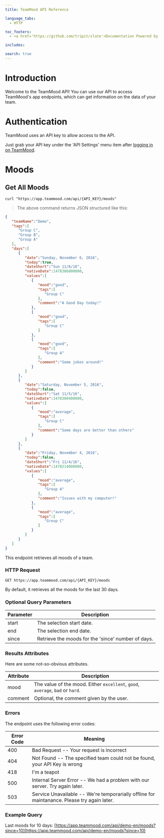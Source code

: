```yaml
---
title: TeamMood API Reference

language_tabs:
  - HTTP

toc_footers:
  - <a href='https://github.com/tripit/slate'>Documentation Powered by Slate</a>

includes:

search: true
---
```


# Introduction

Welcome to the TeamMood API! You can use our API to access TeamMood's app endpoints, which can get information on the data of your team.

# Authentication

TeamMood uses an API key to allow access to the API. 

Just grab your API key under the 'API Settings' menu item after [logging in on TeamMood](https://app.teammood.com/login).


# Moods

## Get All Moods

```HTTP
curl "https://app.teammood.com/api/{API_KEY}/moods"
```

> The above command returns JSON structured like this:

```json
{
   "teamName":"Demo",
   "tags":[
      "Group C",
      "Group B",
      "Group A"
   ],
   "days":[
      {
         "date":"Sunday, November 6, 2016",
         "today":true,
         "dateShort":"Sun 11/6/16",
         "nativeDate":1478386800000,
         "values":[
            {
               "mood":"good",
               "tags":[
                  "Group C"
               ],
               "comment":"A Good Day today!"
            },
            {
               "mood":"good",
               "tags":[
                  "Group C"
               ]
            },
            {
               "mood":"good",
               "tags":[
                  "Group A"
               ],
               "comment":"Some jokes around!"
            }
         ]
      },
      {
         "date":"Saturday, November 5, 2016",
         "today":false,
         "dateShort":"Sat 11/5/16",
         "nativeDate":1478300400000,
         "values":[
            {
               "mood":"average",
               "tags":[
                  "Group C"
               ],
               "comment":"Some days are better than others"
            }
         ]
      },
      {
         "date":"Friday, November 4, 2016",
         "today":false,
         "dateShort":"Fri 11/4/16",
         "nativeDate":1478214000000,
         "values":[
            {
               "mood":"average",
               "tags":[
                  "Group A"
               ],
               "comment":"Issues with my computer!"
            },
            {
               "mood":"average",
               "tags":[
                  "Group C"
               ]
            }
         ]
      }
   ]
}
```

This endpoint retrieves all moods of a team.

### HTTP Request

`GET https://app.teammood.com/api/{API_KEY}/moods`

<aside class="notice">By default, it retrieves all the moods for the last 30 days.</aside>

### Optional Query Parameters

Parameter | Description
--------- | -----------
start | The selection start date.
end | The selection end date.
since  | Retrieve the moods for the 'since' number of days.

### Results Attributes

Here are some not-so-obvious attributes.

Attribute | Description
--------- | -----------
mood | The value of the mood. Either `excellent`, `good`, `average`, `bad` or `hard`.
comment | Optional, the comment given by the user.

### Errors

The endpoint uses the following error codes:


Error Code | Meaning
---------- | -------
400 | Bad Request -- Your request is incorrect
404 | Not Found -- The specified team could not be found, your API Key is wrong
418 | I'm a teapot
500 | Internal Server Error -- We had a problem with our server. Try again later.
503 | Service Unavailable -- We're temporarially offline for maintanance. Please try again later.

### Example Query

Last moods for 10 days: [https://app.teammood.com/api/demo-en/moods?since=10](https://app.teammood.com/api/demo-en/moods?since=10)



